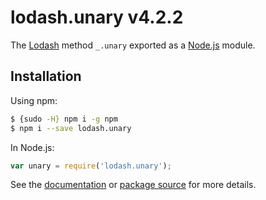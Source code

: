 # lodash.unary v4.2.2

The [Lodash](https://lodash.com/) method `_.unary` exported as a [Node.js](https://nodejs.org/) module.

## Installation

Using npm:
```bash
$ {sudo -H} npm i -g npm
$ npm i --save lodash.unary
```

In Node.js:
```js
var unary = require('lodash.unary');
```

See the [documentation](https://lodash.com/docs#unary) or [package source](https://github.com/lodash/lodash/blob/4.2.2-npm-packages/lodash.unary) for more details.
